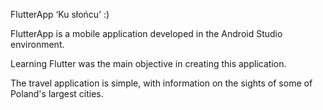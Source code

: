 FlutterApp ‘Ku słońcu’ :) 

FlutterApp is a mobile application developed in the Android Studio environment. 

Learning Flutter was the main objective in creating this application.

The travel application is simple, with information on the sights of some of Poland's largest cities.
